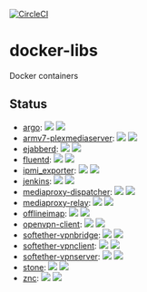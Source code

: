 [![CircleCI](https://circleci.com/gh/mitsutaka/docker-libs.svg?style=svg)](https://circleci.com/gh/mitsutaka/docker-libs)

# docker-libs

Docker containers

## Status

- [argo](https://cloud.docker.com/repository/docker/mitsutaka/argo): ![](https://img.shields.io/docker/pulls/mitsutaka/argo.svg) ![](https://img.shields.io/docker/build/mitsutaka/argo.svg)
- [armv7-plexmediaserver](https://cloud.docker.com/repository/docker/mitsutaka/armv7-plexmediaserver): ![](https://img.shields.io/docker/pulls/mitsutaka/armv7-plexmediaserver.svg) ![](https://img.shields.io/docker/build/mitsutaka/armv7-plexmediaserver.svg)
- [ejabberd](https://cloud.docker.com/repository/docker/mitsutaka/ejabberd): ![](https://img.shields.io/docker/pulls/mitsutaka/ejabberd.svg) ![](https://img.shields.io/docker/build/mitsutaka/ejabberd.svg)
- [fluentd](https://cloud.docker.com/repository/docker/mitsutaka/fluentd): ![](https://img.shields.io/docker/pulls/mitsutaka/fluentd.svg) ![](https://img.shields.io/docker/build/mitsutaka/fluentd.svg)
- [ipmi_exporter](https://cloud.docker.com/repository/docker/mitsutaka/ipmi_exporter): ![](https://img.shields.io/docker/pulls/mitsutaka/ipmi_exporter.svg) ![](https://img.shields.io/docker/build/mitsutaka/ipmi_exporter.svg)
- [jenkins](https://cloud.docker.com/repository/docker/mitsutaka/jenkins): ![](https://img.shields.io/docker/pulls/mitsutaka/jenkins.svg) ![](https://img.shields.io/docker/build/mitsutaka/jenkins.svg)
- [mediaproxy-dispatcher](https://cloud.docker.com/repository/docker/mitsutaka/mediaproxy-dispatcher): ![](https://img.shields.io/docker/pulls/mitsutaka/mediaproxy-dispatcher.svg) ![](https://img.shields.io/docker/build/mitsutaka/mediaproxy-dispatcher.svg)
- [mediaproxy-relay](https://cloud.docker.com/repository/docker/mitsutaka/mediaproxy-relay): ![](https://img.shields.io/docker/pulls/mitsutaka/mediaproxy-relay.svg) ![](https://img.shields.io/docker/build/mitsutaka/mediaproxy-relay.svg)
- [offlineimap](https://cloud.docker.com/repository/docker/mitsutaka/offlineimap): ![](https://img.shields.io/docker/pulls/mitsutaka/offlineimap.svg) ![](https://img.shields.io/docker/build/mitsutaka/offlineimap.svg)
- [openvpn-client](https://cloud.docker.com/repository/docker/mitsutaka/openvpn-client): ![](https://img.shields.io/docker/pulls/mitsutaka/openvpn-client.svg) ![](https://img.shields.io/docker/build/mitsutaka/openvpn-client.svg)
- [softether-vpnbridge](https://cloud.docker.com/repository/docker/mitsutaka/softether-vpnbridge): ![](https://img.shields.io/docker/pulls/mitsutaka/softether-vpnbridge.svg) ![](https://img.shields.io/docker/build/mitsutaka/softether-vpnbridge.svg)
- [softether-vpnclient](https://cloud.docker.com/repository/docker/mitsutaka/softether-vpnclient): ![](https://img.shields.io/docker/pulls/mitsutaka/softether-vpnclient.svg) ![](https://img.shields.io/docker/build/mitsutaka/softether-vpnclient.svg)
- [softether-vpnserver](https://cloud.docker.com/repository/docker/mitsutaka/softether-vpnserver): ![](https://img.shields.io/docker/pulls/mitsutaka/softether-vpnserver.svg) ![](https://img.shields.io/docker/build/mitsutaka/softether-vpnserver.svg)
- [stone](https://cloud.docker.com/repository/docker/mitsutaka/stone): ![](https://img.shields.io/docker/pulls/mitsutaka/stone.svg) ![](https://img.shields.io/docker/build/mitsutaka/stone.svg)
- [znc](https://cloud.docker.com/repository/docker/mitsutaka/znc): ![](https://img.shields.io/docker/pulls/mitsutaka/znc.svg) ![](https://img.shields.io/docker/build/mitsutaka/znc.svg)
